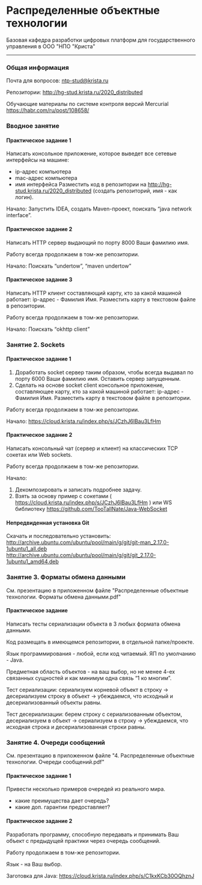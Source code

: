 # Распределенные объектные технологии

Базовая кафедра разработки цифровых платформ для государственного управления в ООО "НПО "Криста"

---

### Общая информация
Почта для вопросов: ntp-stud@krista.ru

Репозитории: http://hg-stud.krista.ru/2020_distributed

Обучающие материалы по системе контроля версий Mercurial https://habr.com/ru/post/108658/

### Вводное занятие

#### Практическое задание 1
Написать консольное приложение, которое выведет все сетевые интерфейсы на машине:
* ip-адрес компьютера
* mac-адрес компьютера
* имя интерфейса
Разместить код в репозитории на http://hg-stud.krista.ru/2020_distributed (создать репозиторий, имя - как логин).

Начало: Запустить IDEA, создать Maven-проект, поискать “java network interface”.

#### Практическое задание 2
Написать HTTP сервер выдающий по порту 8000 Ваши фамилию имя.

Работу всегда продолжаем в том-же репозитории.

Начало: Поискать “undertow”, “maven undertow”

#### Практическое задание 3
Написать HTTP клиент составляющий карту, кто за какой машиной работает: ip-адрес - Фамилия Имя. Разместить карту в текстовом файле в репозитории.

Работу всегда продолжаем в том-же репозитории.

Начало: Поискать “okhttp client”

### Занятие 2. Sockets

#### Практическое задание 1
1. Доработать socket сервер таким образом, чтобы всегда выдавал по порту 6000 Ваши фамилию имя. Оставить сервер запущенным.
2. Сделать на основе socket client консольное приложение, составляющее карту, кто за какой машиной работает: ip-адрес - Фамилия Имя. Разместить карту в текстовом файле в репозитории.

Работу всегда продолжаем в том-же репозитории.

Начало: https://cloud.krista.ru/index.php/s/JCzhJ6lBau3LfHm

#### Практическое задание 2
Написать консольный чат (сервер и клиент) на классических TCP сокетах или Web sockets.

Работу всегда продолжаем в том-же репозитории.

Начало:
1. Декомпозировать и записать подробнее задачу.
2. Взять за основу пример с сокетами ( https://cloud.krista.ru/index.php/s/JCzhJ6lBau3LfHm ) или
WS библиотеку https://github.com/TooTallNate/Java-WebSocket

#### Непредвиденная установка Git

Скачать и последовательно установить:
http://archive.ubuntu.com/ubuntu/pool/main/g/git/git-man_2.17.0-1ubuntu1_all.deb
http://archive.ubuntu.com/ubuntu/pool/main/g/git/git_2.17.0-1ubuntu1_amd64.deb

### Занятие 3. Форматы обмена данными

См. презентацию в приложенном файле "Распределенные объектные технологии. Форматы обмена данными.pdf"

#### Практическое задание
Написать тесты сериализации объекта в 3 любых формата обмена данными.

Код размещать в имеющемся репозитории, в отдельной папке/проекте.

Язык программирования - любой, если код читаемый. ЯП по умолчанию - Java.

Предметная область объектов - на ваш выбор, но
не менее 4-ех связанных сущностей
и как минимум одна связь “1 ко многим”.

Тест сериализации: сериализуем корневой объект в строку -> десериализуем строку в объект -> убеждаемся, что исходный и десериализованный объекты равны.

Тест десериализации: берем строку с сериализованным объектом, десериализуем в объект -> сериализуем в строку -> убеждаемся, что исходная строка и десериализованная строки равны.

### Занятие 4. Очереди сообщений
См. презентацию в приложенном файле "4. Распределенные объектные технологии. Очереди сообщений.pdf"

#### Практическое задание 1
Привести несколько примеров очередей из реального мира.

* какие преимущества дает очередь?
* какие доп. гарантии предоставляет?

#### Практическое задание 2

Разработать программу, способную передавать и принимать Ваш объект с предыдущей практики через очередь сообщений.

Работу продолжаем в том-же репозитории.

Язык - на Ваш выбор.

Заготовка для Java: https://cloud.krista.ru/index.php/s/C1kxKCb30OQhznJ